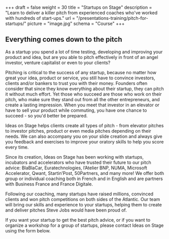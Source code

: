 +++
draft				= false
weight      = 30
title				= "Startups on Stage"
description = "Learn to deliver a killer pitch from experienced coaches who've worked with hundreds of start-ups."
url		 			= "/presentations-training/pitch-for-startups/"
picture			= "image.jpg"
schema			= "Course"
+++

## Everything comes down to the pitch
As a startup you spend a lot of time testing, developing and improving your product and idea, but are you able to pitch effectively in front of an angel investor, venture capitalist or even to your clients?

Pitching is critical to the success of any startup, because no matter how great your idea, product or service, you still have to convince investors, clients and/or bankers to trust you with their money. Founders often consider that since they know everything about their startup, they can pitch it without much effort. Yet those who succeed are those who work on their pitch, who make sure they stand out from all the other entrepreneurs, and create a lasting impression. When you meet that investor in an elevator or have to sell your product while commuting, you have one chance to succeed - so you'd better be prepared.

Ideas on Stage helps clients create all types of pitch - from elevator pitches to investor pitches, product or even media pitches depending on their needs. We can also accompany you on your slide creation and always give you feedback and exercises to improve your oratory skills to help you score every time.

Since its creation, Ideas on Stage has been working with startups, incubators and accelerators who have trusted their future to our pitch advice: BlaBlaCar, Euratechnologies, l’Atelier BNP, NUMA, Microsoft Accelerator, Qwant, Startin’Post, 50Partners, and many more! We offer both group or individual coaching both in French and in English and are partners with Business France and France Digitale.

Following our coaching, many startups have raised millions, convinced clients and won pitch competitions on both sides of the Atlantic.  Our team will bring our skills and experience to your startups, helping them to create and deliver pitches Steve Jobs would have been proud of.

If you want your startup to get the best pitch advice, or if you want to organize a workshop for a group of startups, please contact Ideas on Stage using the form below.
